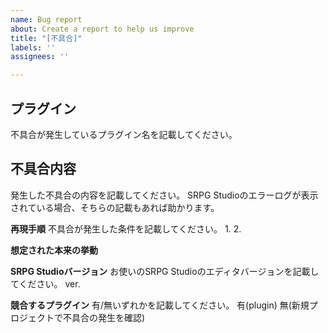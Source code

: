 ```yaml
---
name: Bug report
about: Create a report to help us improve
title: "[不具合]"
labels: ''
assignees: ''

---
```


## プラグイン
不具合が発生しているプラグイン名を記載してください。


## 不具合内容
発生した不具合の内容を記載してください。
SRPG Studioのエラーログが表示されている場合、そちらの記載もあれば助かります。


**再現手順**
不具合が発生した条件を記載してください。
1. 
2. 


**想定された本来の挙動**



**SRPG Studioバージョン**
お使いのSRPG Studioのエディタバージョンを記載してください。
ver.



**競合するプラグイン**
有/無いずれかを記載してください。
有(plugin)
無(新規プロジェクトで不具合の発生を確認)

